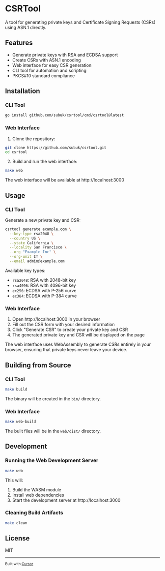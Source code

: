 # CSRTool

A tool for generating private keys and Certificate Signing Requests (CSRs) using ASN.1 directly.

## Features

- Generate private keys with RSA and ECDSA support
- Create CSRs with ASN.1 encoding
- Web interface for easy CSR generation
- CLI tool for automation and scripting
- PKCS#10 standard compliance

## Installation

### CLI Tool

```bash
go install github.com/subuk/csrtool/cmd/csrtool@latest
```

### Web Interface

1. Clone the repository:
```bash
git clone https://github.com/subuk/csrtool.git
cd csrtool
```

2. Build and run the web interface:
```bash
make web
```

The web interface will be available at http://localhost:3000

## Usage

### CLI Tool

Generate a new private key and CSR:

```bash
csrtool generate example.com \
  --key-type rsa2048 \
  --country US \
  --state California \
  --locality San Francisco \
  --org "Example Inc" \
  --org-unit IT \
  --email admin@example.com
```

Available key types:
- `rsa2048`: RSA with 2048-bit key
- `rsa4096`: RSA with 4096-bit key
- `ec256`: ECDSA with P-256 curve
- `ec384`: ECDSA with P-384 curve

### Web Interface

1. Open http://localhost:3000 in your browser
2. Fill out the CSR form with your desired information
3. Click "Generate CSR" to create your private key and CSR
4. The generated private key and CSR will be displayed on the page

The web interface uses WebAssembly to generate CSRs entirely in your browser, ensuring that private keys never leave your device.

## Building from Source

### CLI Tool

```bash
make build
```

The binary will be created in the `bin/` directory.

### Web Interface

```bash
make web-build
```

The built files will be in the `web/dist/` directory.

## Development

### Running the Web Development Server

```bash
make web
```

This will:
1. Build the WASM module
2. Install web dependencies
3. Start the development server at http://localhost:3000

### Cleaning Build Artifacts

```bash
make clean
```

## License

MIT

---

<small>Built with [Cursor](https://cursor.sh)</small>
